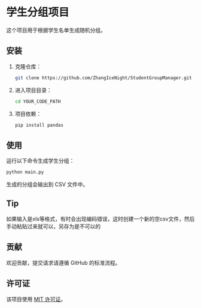 # 学生分组项目

这个项目用于根据学生名单生成随机分组。

## 安装

1. 克隆仓库：
   ```bash
   git clone https://github.com/ZhangIceNight/StudentGroupManager.git
   ```
2. 进入项目目录：
   ```bash
   cd YOUR_CODE_PATH
   ```
3. 项目依赖：
   ```bash
   pip install pandas
   ``` 

## 使用

运行以下命令生成学生分组：
```bash
python main.py
```
生成的分组会输出到 CSV 文件中。

## Tip
如果输入是xls等格式，有时会出现编码错误，这时创建一个新的空csv文件，然后手动粘贴过来就可以，另存为是不可以的

## 贡献

欢迎贡献，提交请求请遵循 GitHub 的标准流程。

## 许可证

该项目使用 [MIT 许可证](LICENSE)。
```
